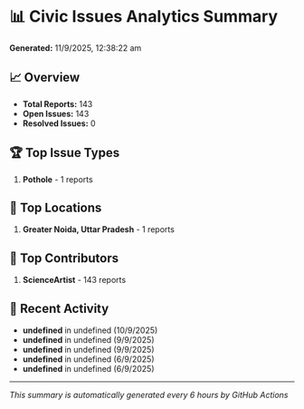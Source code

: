 # 📊 Civic Issues Analytics Summary

**Generated:** 11/9/2025, 12:38:22 am

## 📈 Overview
- **Total Reports:** 143
- **Open Issues:** 143
- **Resolved Issues:** 0

## 🏆 Top Issue Types
1. **Pothole** - 1 reports

## 📍 Top Locations
1. **Greater Noida, Uttar Pradesh** - 1 reports

## 👥 Top Contributors
1. **ScienceArtist** - 143 reports

## 📅 Recent Activity
- **undefined** in undefined (10/9/2025)
- **undefined** in undefined (9/9/2025)
- **undefined** in undefined (9/9/2025)
- **undefined** in undefined (6/9/2025)
- **undefined** in undefined (6/9/2025)

---
*This summary is automatically generated every 6 hours by GitHub Actions*
